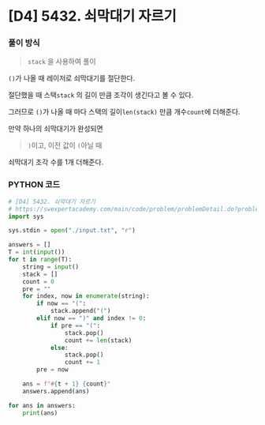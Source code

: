 # [D4] 5432. 쇠막대기 자르기

### 풀이 방식

> `stack` 을 사용하여 풀이

`()`가 나올 때 레이저로 쇠막대기를 절단한다.

절단했을 때 스택`stack` 의 길이 만큼 조각이 생긴다고 볼 수 있다.

그러므로 `()`가 나올 때 마다 스택의 길이`len(stack)` 만큼 개수`count`에 더해준다.

만약 하나의 쇠막대기가 완성되면 

> `)`이고, 이전 값이 `(`아닐 때

쇠막대기 조각 수를 1개 더해준다.

### PYTHON 코드

```python
# [D4] 5432. 쇠막대기 자르기
# https://swexpertacademy.com/main/code/problem/problemDetail.do?problemLevel=4&contestProbId=AWVl47b6DGMDFAXm&categoryId=AWVl47b6DGMDFAXm&categoryType=CODE&problemTitle=&orderBy=PASS_RATE&selectCodeLang=PYTHON&select-1=4&pageSize=10&pageIndex=3
import sys

sys.stdin = open("./input.txt", "r")

answers = []
T = int(input())
for t in range(T):
    string = input()
    stack = []
    count = 0
    pre = ""
    for index, now in enumerate(string):
        if now == "(":
            stack.append("(")
        elif now == ")" and index != 0:
            if pre == "(":
                stack.pop()
                count += len(stack)
            else:
                stack.pop()
                count += 1
        pre = now

    ans = f"#{t + 1} {count}"
    answers.append(ans)

for ans in answers:
    print(ans)

```

